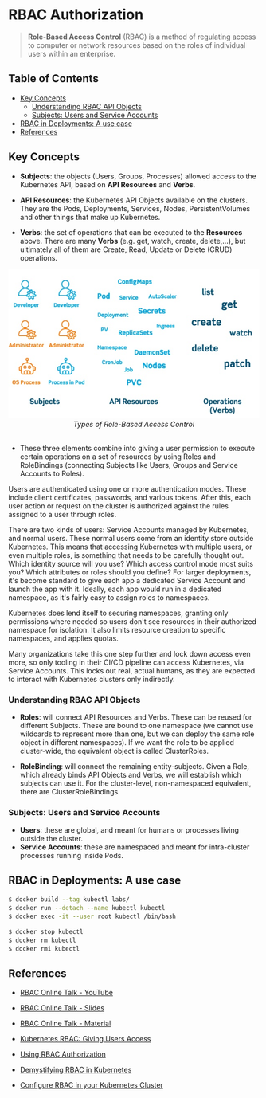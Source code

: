 # RBAC Authorization

> **Role-Based Access Control** (RBAC) is a method of regulating access to computer or network resources based on the roles of individual users within an enterprise.


## Table of Contents

<!-- START doctoc generated TOC please keep comment here to allow auto update -->
<!-- DON'T EDIT THIS SECTION, INSTEAD RE-RUN doctoc TO UPDATE -->


- [Key Concepts](#key-concepts)
  - [Understanding RBAC API Objects](#understanding-rbac-api-objects)
  - [Subjects: Users and Service Accounts](#subjects-users-and-service-accounts)
- [RBAC in Deployments: A use case](#rbac-in-deployments-a-use-case)
- [References](#references)

<!-- END doctoc generated TOC please keep comment here to allow auto update -->


## Key Concepts

- **Subjects**: the objects (Users, Groups, Processes) allowed access to the Kubernetes API,
based on **API Resources** and **Verbs**.

- **API Resources**: the Kubernetes API Objects available on the clusters.
They are the Pods, Deployments, Services, Nodes, PersistentVolumes and other things that make up Kubernetes.

- **Verbs**: the set of operations that can be executed to the **Resources** above.
There are many **Verbs** (e.g. get, watch, create, delete,...),
but ultimately all of them are Create, Read, Update or Delete (CRUD) operations.

<div align="center">
  <img src="assets/types-of-rbac.jpg" width="560">
  <br />
  <em>Types of Role-Based Access Control</em>
  <br />
</div>
<br />

- These three elements combine into giving a user permission
to execute certain operations on a set of resources
by using Roles and RoleBindings (connecting Subjects like Users, Groups and Service Accounts to Roles).

Users are authenticated using one or more authentication modes. These include client certificates, passwords, and various tokens.
After this, each user action or request on the cluster is authorized against the rules assigned to a user through roles.

There are two kinds of users: Service Accounts managed by Kubernetes, and normal users.
These normal users come from an identity store outside Kubernetes.
This means that accessing Kubernetes with multiple users, or even multiple roles, is something that needs to be carefully thought out.
Which identity source will you use? Which access control mode most suits you?
Which attributes or roles should you define? For larger deployments,
it's become standard to give each app a dedicated Service Account and launch the app with it.
Ideally, each app would run in a dedicated namespace, as it's fairly easy to assign roles to namespaces.

Kubernetes does lend itself to securing namespaces,
granting only permissions where needed so users don't see resources in their authorized namespace for isolation.
It also limits resource creation to specific namespaces, and applies quotas.

Many organizations take this one step further and lock down access even more,
so only tooling in their CI/CD pipeline can access Kubernetes, via Service Accounts.
This locks out real, actual humans, as they are expected to interact with Kubernetes clusters only indirectly.


### Understanding RBAC API Objects

- **Roles**: will connect API Resources and Verbs.
These can be reused for different Subjects.
These are bound to one namespace (we cannot use wildcards to represent more than one, but we can deploy the same role object in different namespaces).
If we want the role to be applied cluster-wide, the equivalent object is called ClusterRoles.

- **RoleBinding**: will connect the remaining entity-subjects.
Given a Role, which already binds API Objects and Verbs,
we will establish which subjects can use it.
For the cluster-level, non-namespaced equivalent, there are ClusterRoleBindings.


### Subjects: Users and Service Accounts

- **Users**: these are global, and meant for humans or processes living outside the cluster.
- **Service Accounts**: these are namespaced and meant for intra-cluster processes running inside Pods.


## RBAC in Deployments: A use case

```bash
$ docker build --tag kubectl labs/
$ docker run --detach --name kubectl kubectl
$ docker exec -it --user root kubectl /bin/bash
```

```bash
$ docker stop kubectl
$ docker rm kubectl
$ docker rmi kubectl
```


## References

- [RBAC Online Talk - YouTube](https://www.youtube.com/watch?v=CnHTCTP8d48)
- [RBAC Online Talk - Slides](https://www.cncf.io/wp-content/uploads/2018/07/RBAC-Online-Talk.pdf)
- [RBAC Online Talk - Material](https://github.com/javsalgar/rbac-online-talk)

- [Kubernetes RBAC: Giving Users Access](https://platform9.com/blog/the-gorilla-guide-to-kubernetes-in-the-enterprise-chapter-4-putting-kubernetes-to-work/)
- [Using RBAC Authorization](https://kubernetes.io/docs/reference/access-authn-authz/rbac/)
- [Demystifying RBAC in Kubernetes](https://www.cncf.io/blog/2018/08/01/demystifying-rbac-in-kubernetes/)
- [Configure RBAC in your Kubernetes Cluster](https://docs.bitnami.com/kubernetes/how-to/configure-rbac-in-your-kubernetes-cluster/)
